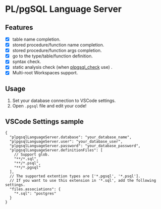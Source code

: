 # PL/pgSQL Language Server

## Features

- [x] table name completion.
- [x] stored procedure/function name completion.
- [x] stored procedure/function args completion.
- [x] go to the type/table/function definition.
- [x] syntax check.
- [x] static analysis check (when [plpgsql_check](https://github.com/okbob/plpgsql_check) use) .
- [x] Multi-root Workspaces support.

## Usage

1. Set your database connection to VSCode settings.
1. Open `.pgsql` file and edit your code!

## VSCode Settings sample

```jsonc
{
  "plpgsqlLanguageServer.database": "your_database_name",
  "plpgsqlLanguageServer.user": "your_database_user",
  "plpgsqlLanguageServer.password": "your_database_password",
  "plpgsqlLanguageServer.definitionFiles": [
    // Support glob.
    "**/*.sql",
    "**/*.psql",
    "**/*.pgsql"
  ],
  // The supported extention types are ['*.pgsql', '*.psql'].
  // If you want to use this extension in '*.sql', add the following settings.
  "files.associations": {
    "*.sql": "postgres"
  }
}
```
